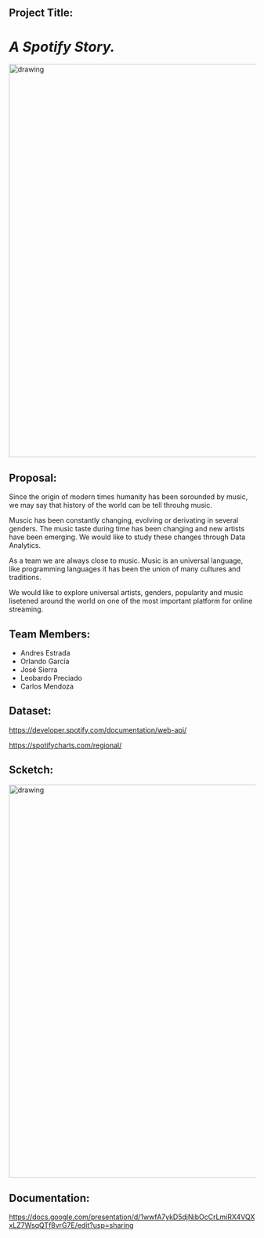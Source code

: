 ## Project Title:
# _A Spotify Story._

<img src="https://www.zdnet.com/a/hub/i/2021/02/02/f5d66b1e-6228-4373-a347-a327de7ab4a3/spotify-korea.jpg" alt="drawing" width="800"/>

## Proposal:

Since the origin of modern times humanity has been sorounded by music, we may say that history of the world can be tell throuhg music.

Muscic has been constantly changing, evolving or derivating in several genders. The music taste during time has been changing and new artists have been emerging. 
We would like to study these changes through Data Analytics.

As a team we are always close to music. Music is an universal language, like programming languages it has been the union of many cultures and traditions.

We would like to explore universal artists, genders, popularity and music lisetened around the world on one of the most important platform for online streaming.

## Team Members:

 - Andres Estrada
 - Orlando García
 - José Sierra
 - Leobardo Preciado
 - Carlos Mendoza

## Dataset: ##

https://developer.spotify.com/documentation/web-api/

https://spotifycharts.com/regional/

## Scketch: ##

<img src="https://user-images.githubusercontent.com/80076539/125554739-12c4f6e7-6214-4695-99d0-fea13844cb04.png" alt="drawing" width="800"/>

## Documentation: ##

https://docs.google.com/presentation/d/1wwfA7ykD5djNibOcCrLmiRX4VQXxLZ7WsqQTf8vrG7E/edit?usp=sharing
